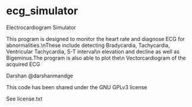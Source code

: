 # ecg_simulator
Electrocardiogram Simulator

This program is designed to monitor the heart rate and diagnose ECG for abnormalities.\nThese include detecting Bradycardia, Tachycardia, Ventricular Tachycardia, S-T interval\n elevation and decline as well as Bigeminus.The program is also able to plot the\n Vectorcardiogram of the acquired ECG

Darshan
@darshanmandge

This code has been shared under the  GNU GPLv3 license

See license.txt
